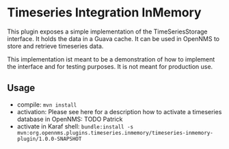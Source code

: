 # Timeseries Integration InMemory

This plugin exposes a simple implementation of the TimeSeriesStorage interface.
It holds the data in a Guava cache.
It can be used in OpenNMS to store and retrieve timeseries data.

This implementation ist meant to be a demonstration of how to implement the interface and for testing purposes.
It is not meant for production use.

## Usage
* compile: ``mvn install``
* activation: Please see here for a description how to activate a timeseries database in OpenNMS: TODO Patrick
* activate in Karaf shell: ``bundle:install -s mvn:org.opennms.plugins.timeseries.inmemory/timeseries-inmemory-plugin/1.0.0-SNAPSHOT``



